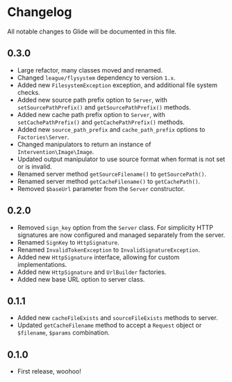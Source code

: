 # Changelog

All notable changes to Glide will be documented in this file.

## 0.3.0

- Large refactor, many classes moved and renamed.
- Changed `league/flysystem` dependency to version `1.x`.
- Added new `FilesystemException` exception, and additional file system checks.
- Added new source path prefix option to `Server`, with `setSourcePathPrefix()` and `getSourcePathPrefix()` methods.
- Added new cache path prefix option to `Server`, with `setCachePathPrefix()` and `getCachePathPrefix()` methods.
- Added new `source_path_prefix` and `cache_path_prefix` options to `Factories\Server`.
- Changed manipulators to return an instance of `Intervention\Image\Image`.
- Updated output manipulator to use source format when format is not set or is invalid.
- Renamed server method `getSourceFilename()` to `getSourcePath()`.
- Renamed server method `getCacheFilename()` to `getCachePath()`.
- Removed `$baseUrl` parameter from the `Server` constructor.

## 0.2.0

- Removed `sign_key` option from the `Server` class. For simplicity HTTP signatures are now configured and managed separately from the server.
- Renamed `SignKey` to `HttpSignature`.
- Renamed `InvalidTokenException` to `InvalidSignatureException`.
- Added new `HttpSignature` interface, allowing for custom implementations.
- Added new `HttpSignature` and `UrlBuilder` factories.
- Added new base URL option to server class.

## 0.1.1

- Added new `cacheFileExists` and `sourceFileExists` methods to server.
- Updated `getCacheFilename` method to accept a `Request` object or `$filename`, `$params` combination.

## 0.1.0

- First release, woohoo!